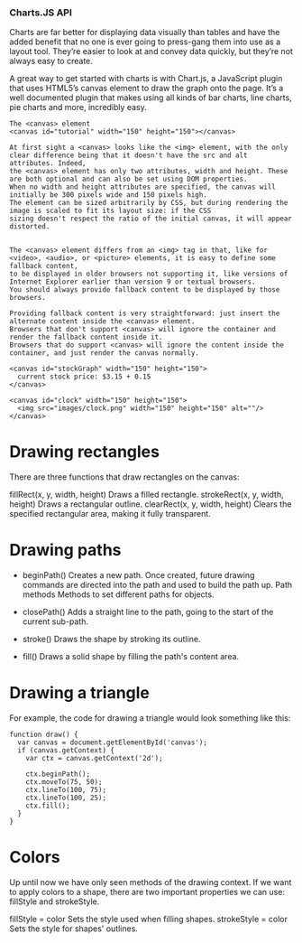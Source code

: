 ### Charts.JS API 

Charts are far better for displaying data visually than tables and have the added benefit that no one is ever going to press-gang them into use as a layout tool. They’re easier to look at and convey data quickly, but they’re not always easy to create.

A great way to get started with charts is with Chart.js, a JavaScript plugin that uses HTML5’s canvas element to draw the graph onto the page. It’s a well documented plugin that makes using all kinds of bar charts, line charts, pie charts and more, incredibly easy.
```
The <canvas> element
<canvas id="tutorial" width="150" height="150"></canvas>

At first sight a <canvas> looks like the <img> element, with the only clear difference being that it doesn't have the src and alt attributes. Indeed, 
the <canvas> element has only two attributes, width and height. These are both optional and can also be set using DOM properties.
When no width and height attributes are specified, the canvas will initially be 300 pixels wide and 150 pixels high.
The element can be sized arbitrarily by CSS, but during rendering the image is scaled to fit its layout size: if the CSS
sizing doesn't respect the ratio of the initial canvas, it will appear distorted.


The <canvas> element differs from an <img> tag in that, like for <video>, <audio>, or <picture> elements, it is easy to define some fallback content,
to be displayed in older browsers not supporting it, like versions of Internet Explorer earlier than version 9 or textual browsers. 
You should always provide fallback content to be displayed by those browsers.

Providing fallback content is very straightforward: just insert the alternate content inside the <canvas> element.
Browsers that don't support <canvas> will ignore the container and render the fallback content inside it.
Browsers that do support <canvas> will ignore the content inside the container, and just render the canvas normally.

<canvas id="stockGraph" width="150" height="150">
  current stock price: $3.15 + 0.15
</canvas>

<canvas id="clock" width="150" height="150">
  <img src="images/clock.png" width="150" height="150" alt=""/>
</canvas>

```
# Drawing rectangles

 There are three functions that draw rectangles on the canvas:

fillRect(x, y, width, height)
Draws a filled rectangle.
strokeRect(x, y, width, height)
Draws a rectangular outline.
clearRect(x, y, width, height)
Clears the specified rectangular area, making it fully transparent.

# Drawing paths
+ beginPath()
Creates a new path. Once created, future drawing commands are directed into the path and used to build the path up.
Path methods
Methods to set different paths for objects.

+ closePath()
Adds a straight line to the path, going to the start of the current sub-path.
+ stroke()
Draws the shape by stroking its outline.
+ fill()
Draws a solid shape by filling the path's content area.

# Drawing a triangle
For example, the code for drawing a triangle would look something like this:
```
function draw() {
  var canvas = document.getElementById('canvas');
  if (canvas.getContext) {
    var ctx = canvas.getContext('2d');

    ctx.beginPath();
    ctx.moveTo(75, 50);
    ctx.lineTo(100, 75);
    ctx.lineTo(100, 25);
    ctx.fill();
  }
}
```

# Colors
Up until now we have only seen methods of the drawing context. If we want to apply colors to a shape, there are two important properties we can use: fillStyle and strokeStyle.

fillStyle = color
Sets the style used when filling shapes.
strokeStyle = color
Sets the style for shapes' outlines.

